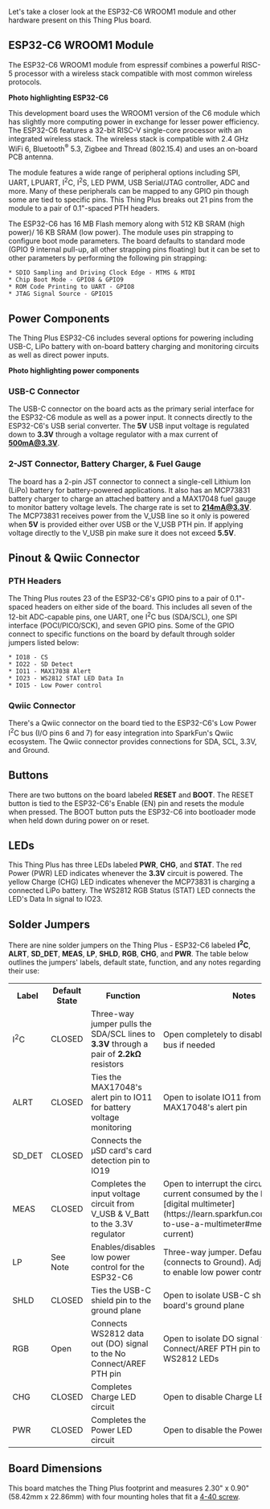 Let's take a closer look at the ESP32-C6 WROOM1 module and other hardware present on this Thing Plus board.

## ESP32-C6 WROOM1 Module

The ESP32-C6 WROOM1 module from espressif combines a powerful RISC-5 processor with a wireless stack compatible with most common wireless protocols.

**Photo highlighting ESP32-C6**

This development board uses the WROOM1 version of the C6 module which has slightly more computing power in exchange for lesser power efficiency. The ESP32-C6 features a 32-bit RISC-V single-core processor with an integrated wireless stack. The wireless stack is compatible with 2.4 GHz WiFi 6, Bluetooth<sup>&reg;</sup> 5.3, Zigbee and Thread (802.15.4) and uses an on-board PCB antenna. 

The module features a wide range of peripheral options including SPI, UART, LPUART, I<sup>2</sup>C, I<sup>2</sup>S, LED PWM, USB Serial/JTAG controller, ADC and more. Many of these peripherals can be mapped to any GPIO pin though some are tied to specific pins. This Thing Plus breaks out 21 pins from the module to a pair of 0.1"-spaced PTH headers.

The ESP32-C6 has 16 MB Flash memory along with 512 KB SRAM (high power)/ 16 KB SRAM (low power). The module uses pin strapping to configure boot mode parameters. The board defaults to standard mode (GPIO 9 internal pull-up, all other strapping pins floating) but it can be set to other parameters by performing the following pin strapping:

    * SDIO Sampling and Driving Clock Edge - MTMS & MTDI
    * Chip Boot Mode - GPIO8 & GPIO9
    * ROM Code Printing to UART - GPIO8
    * JTAG Signal Source - GPIO15

## Power Components

The Thing Plus ESP32-C6 includes several options for powering including USB-C, LiPo battery with on-board battery charging and monitoring circuits as well as direct power inputs.

**Photo highlighting power components**

### USB-C Connector

The USB-C connector on the board acts as the primary serial interface for the ESP32-C6 module as well as a power input. It connects directly to the ESP32-C6's USB serial converter. The <b>5V</b> USB input voltage is regulated down to <b>3.3V</b> through a voltage regulator with a max current of <b>500mA@3.3V</b>.

### 2-JST Connector, Battery Charger, & Fuel Gauge

The board has a 2-pin JST connector to connect a single-cell Lithium Ion (LiPo) battery for battery-powered applications. It also has an MCP73831 battery charger to charge an attached battery and a MAX17048 fuel gauge to monitor battery voltage levels. The charge rate is set to <b>214mA@3.3V</b>. The MCP73831 receives power from the V_USB line so it only is powered when <b>5V</b> is provided either over USB or the V_USB PTH pin. If applying voltage directly to the V_USB pin make sure it does not exceed <b>5.5V</b>.

## Pinout & Qwiic Connector

### PTH Headers

The Thing Plus routes 23 of the ESP32-C6's GPIO pins to a pair of 0.1"-spaced headers on either side of the board. This includes all seven of the 12-bit ADC-capable pins, one UART, one I<sup>2</sup>C bus (SDA/SCL), one SPI interface (POCI/PICO/SCK), and seven GPIO pins. Some of the GPIO connect to specific functions on the board by default through solder jumpers listed below:

    * IO18 - CS
    * IO22 - SD Detect
    * IO11 - MAX17038 Alert
    * IO23 - WS2812 STAT LED Data In
    * IO15 - Low Power control

### Qwiic Connector

There's a Qwiic connector on the board tied to the ESP32-C6's Low Power I<sup>2</sup>C bus (I/O pins 6 and 7) for easy integration into SparkFun's Qwiic ecosystem. The Qwiic connector provides connections for SDA, SCL, 3.3V, and Ground.

## Buttons

There are two buttons on the board labeled <b>RESET</b> and <b>BOOT</b>. The RESET button is tied to the ESP32-C6's Enable (EN) pin and resets the module when pressed. The BOOT button puts the ESP32-C6 into bootloader mode when held down during power on or reset.

## LEDs

This Thing Plus has three LEDs labeled <b>PWR</b>, <b>CHG</b>, and <b>STAT</b>. The red Power (PWR) LED indicates whenever the <b>3.3V</b> circuit is powered. The yellow Charge (CHG) LED indicates whenever the MCP73831 is charging a connected LiPo battery. The WS2812 RGB Status (STAT) LED connects the LED's Data In signal to IO23.

## Solder Jumpers

There are nine solder jumpers on the Thing Plus - ESP32-C6 labeled <b>I<sup>2</sup>C</b>, <b>ALRT</b>, <b>SD_DET</b>, <b>MEAS</b>, <b>LP</b>, <b>SHLD</b>, <b>RGB</b>, <b>CHG</b>, and <b>PWR</b>. The table below outlines the jumpers' labels, default state, function, and any notes regarding their use:

<table>
    <tr>
        <th>Label</th>
        <th>Default State</th>
        <th>Function</th>
        <th>Notes</th>
    </tr>
    <tr>
        <td>I<sup>2</sup>C</td>
        <td>CLOSED</td>
        <td>Three-way jumper pulls the SDA/SCL lines to <b>3.3V</b> through a pair of <b>2.2k&ohm;</b> resistors</td>
        <td>Open completely to disable pullups on I<sup>2</sup>C bus if needed</td>
    </tr>
    <tr>
        <td>ALRT</td>
        <td>CLOSED</td>
        <td>Ties the MAX17048's alert pin to IO11 for battery voltage monitoring</td>
        <td>Open to isolate IO11 from the MAX17048's alert pin</td>
    <tr>
        <td>SD_DET</td>
        <td>CLOSED</td>
        <td>Connects the &micro;SD card's card detection pin to IO19</td>
        <td></td>
    </tr>
    <tr>
        <td>MEAS</td>
        <td>CLOSED</td>
        <td>Completes the input voltage circuit from V_USB & V_Batt to the 3.3V regulator</td>
        <td>Open to interrupt the circuit to measure current consumed by the board with a [digital multimeter](https://learn.sparkfun.com/tutorials/how-to-use-a-multimeter#measuring-current)</td>
    </tr>
    <tr>
        <td>LP</td>
        <td>See Note</td>
        <td>Enables/disables low power control for the ESP32-C6</td>
        <td>Three-way jumper. Defaults to disabled (connects to Ground). Adjust to IO15 side to enable low power control</td>
    </tr>
    <tr>
        <td>SHLD</td>
        <td>CLOSED</td>
        <td>Ties the USB-C shield pin to the ground plane</td>
        <td>Open to isolate USB-C shield pin from the board's ground plane</td>
    </tr>
    <tr>
        <td>RGB</td>
        <td>Open</td>
        <td>Connects WS2812 data out (DO) signal to the No Connect/AREF PTH pin</td>
        <td>Open to isolate DO signal from the No Connect/AREF PTH pin to chain with other WS2812 LEDs</td>
    </tr>
    <tr>
        <td>CHG</td>
        <td>CLOSED</td>
        <td>Completes Charge LED circuit</td>
        <td>Open to disable Charge LED</td>
    </tr>
    <tr>
        <td>PWR</td>
        <td>CLOSED</td>
        <td>Completes the Power LED circuit</td>
        <td>Open to disable the Power LED</td>
    </tr>
</table>

## Board Dimensions

This board matches the Thing Plus footprint and measures 2.30" x 0.90" (58.42mm x 22.86mm) with four mounting holes that fit a [4-40 screw](https://www.sparkfun.com/products/10453).
